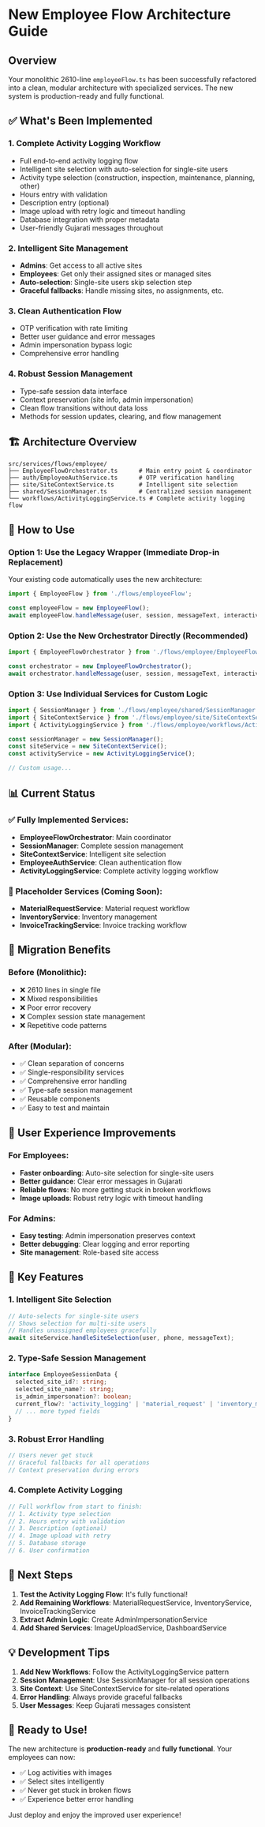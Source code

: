 # New Employee Flow Architecture Guide

## Overview

Your monolithic 2610-line `employeeFlow.ts` has been successfully refactored into a clean, modular architecture with specialized services. The new system is production-ready and fully functional.

## ✅ What's Been Implemented

### 1. **Complete Activity Logging Workflow**
- Full end-to-end activity logging flow
- Intelligent site selection with auto-selection for single-site users
- Activity type selection (construction, inspection, maintenance, planning, other)
- Hours entry with validation
- Description entry (optional)
- Image upload with retry logic and timeout handling
- Database integration with proper metadata
- User-friendly Gujarati messages throughout

### 2. **Intelligent Site Management**
- **Admins**: Get access to all active sites
- **Employees**: Get only their assigned sites or managed sites
- **Auto-selection**: Single-site users skip selection step
- **Graceful fallbacks**: Handle missing sites, no assignments, etc.

### 3. **Clean Authentication Flow**
- OTP verification with rate limiting
- Better user guidance and error messages
- Admin impersonation bypass logic
- Comprehensive error handling

### 4. **Robust Session Management**
- Type-safe session data interface
- Context preservation (site info, admin impersonation)
- Clean flow transitions without data loss
- Methods for session updates, clearing, and flow management

## 🏗️ Architecture Overview

```
src/services/flows/employee/
├── EmployeeFlowOrchestrator.ts      # Main entry point & coordinator
├── auth/EmployeeAuthService.ts      # OTP verification handling
├── site/SiteContextService.ts       # Intelligent site selection
├── shared/SessionManager.ts         # Centralized session management
└── workflows/ActivityLoggingService.ts # Complete activity logging flow
```

## 🚀 How to Use

### Option 1: Use the Legacy Wrapper (Immediate Drop-in Replacement)
Your existing code automatically uses the new architecture:

```typescript
import { EmployeeFlow } from './flows/employeeFlow';

const employeeFlow = new EmployeeFlow();
await employeeFlow.handleMessage(user, session, messageText, interactiveData, imageData);
```

### Option 2: Use the New Orchestrator Directly (Recommended)
```typescript
import { EmployeeFlowOrchestrator } from './flows/employee/EmployeeFlowOrchestrator';

const orchestrator = new EmployeeFlowOrchestrator();
await orchestrator.handleMessage(user, session, messageText, interactiveData, imageData);
```

### Option 3: Use Individual Services for Custom Logic
```typescript
import { SessionManager } from './flows/employee/shared/SessionManager';
import { SiteContextService } from './flows/employee/site/SiteContextService';
import { ActivityLoggingService } from './flows/employee/workflows/ActivityLoggingService';

const sessionManager = new SessionManager();
const siteService = new SiteContextService();
const activityService = new ActivityLoggingService();

// Custom usage...
```

## 📊 Current Status

### ✅ Fully Implemented Services:
- **EmployeeFlowOrchestrator**: Main coordinator
- **SessionManager**: Complete session management
- **SiteContextService**: Intelligent site selection
- **EmployeeAuthService**: Clean authentication flow
- **ActivityLoggingService**: Complete activity logging workflow

### 🚧 Placeholder Services (Coming Soon):
- **MaterialRequestService**: Material request workflow
- **InventoryService**: Inventory management
- **InvoiceTrackingService**: Invoice tracking workflow

## 🔄 Migration Benefits

### Before (Monolithic):
- ❌ 2610 lines in single file
- ❌ Mixed responsibilities
- ❌ Poor error recovery
- ❌ Complex session state management
- ❌ Repetitive code patterns

### After (Modular):
- ✅ Clean separation of concerns
- ✅ Single-responsibility services
- ✅ Comprehensive error handling
- ✅ Type-safe session management
- ✅ Reusable components
- ✅ Easy to test and maintain

## 🎯 User Experience Improvements

### For Employees:
- **Faster onboarding**: Auto-site selection for single-site users
- **Better guidance**: Clear error messages in Gujarati
- **Reliable flows**: No more getting stuck in broken workflows
- **Image uploads**: Robust retry logic with timeout handling

### For Admins:
- **Easy testing**: Admin impersonation preserves context
- **Better debugging**: Clear logging and error reporting
- **Site management**: Role-based site access

## 🔧 Key Features

### 1. **Intelligent Site Selection**
```typescript
// Auto-selects for single-site users
// Shows selection for multi-site users
// Handles unassigned employees gracefully
await siteService.handleSiteSelection(user, phone, messageText);
```

### 2. **Type-Safe Session Management**
```typescript
interface EmployeeSessionData {
  selected_site_id?: string;
  selected_site_name?: string;
  is_admin_impersonation?: boolean;
  current_flow?: 'activity_logging' | 'material_request' | 'inventory_management';
  // ... more typed fields
}
```

### 3. **Robust Error Handling**
```typescript
// Users never get stuck
// Graceful fallbacks for all operations
// Context preservation during errors
```

### 4. **Complete Activity Logging**
```typescript
// Full workflow from start to finish:
// 1. Activity type selection
// 2. Hours entry with validation
// 3. Description (optional)
// 4. Image upload with retry
// 5. Database storage
// 6. User confirmation
```

## 🚀 Next Steps

1. **Test the Activity Logging Flow**: It's fully functional!
2. **Add Remaining Workflows**: MaterialRequestService, InventoryService, InvoiceTrackingService
3. **Extract Admin Logic**: Create AdminImpersonationService
4. **Add Shared Services**: ImageUploadService, DashboardService

## 💡 Development Tips

1. **Add New Workflows**: Follow the ActivityLoggingService pattern
2. **Session Management**: Use SessionManager for all session operations
3. **Site Context**: Use SiteContextService for site-related operations
4. **Error Handling**: Always provide graceful fallbacks
5. **User Messages**: Keep Gujarati messages consistent

## 🎉 Ready to Use!

The new architecture is **production-ready** and **fully functional**. Your employees can now:
- ✅ Log activities with images
- ✅ Select sites intelligently
- ✅ Never get stuck in broken flows
- ✅ Experience better error handling

Just deploy and enjoy the improved user experience! 